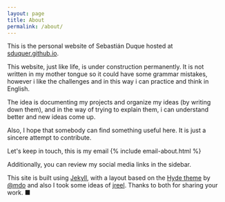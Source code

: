 ```yaml
---
layout: page
title: About
permalink: /about/
---
```


This is the personal website of Sebastián Duque hosted at [sduquer.github.io](https://sduquer.github.io).

This website, just like life, is under construction permanently. It is not written in my mother tongue 
so it could have some grammar mistakes, however i like the challenges and in this way i can practice and think in English.

The idea is documenting my projects and organize my ideas (by writing down them), and in the way of trying to explain them, i can understand better and new ideas come up. 

Also, I hope that somebody can find something useful here. It is just a sincere attempt to contribute.

Let's keep in touch, this is my email {% include email-about.html %}

Additionally, you can review my social media links in the sidebar.

This site is built using [Jekyll](http://jekyllrb.com), with a layout based on the [Hyde theme](https://github.com/poole/hyde) by [@mdo](https://twitter.com/mdo) and also I took some ideas of [jreel](https://jreel.github.io/). Thanks to both for sharing your work.
■
